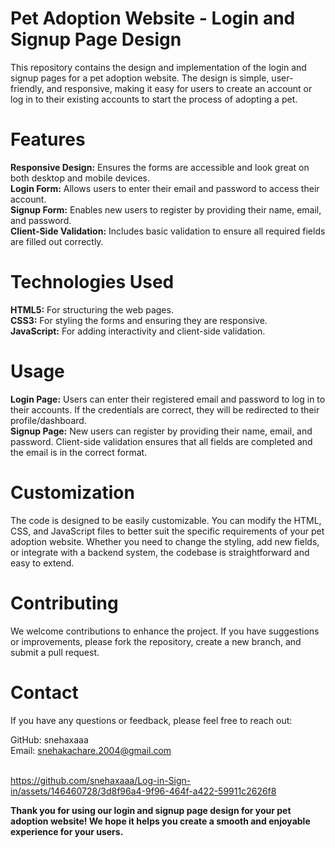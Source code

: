 <h1>Pet Adoption Website - Login and Signup Page Design</h1>
This repository contains the design and implementation of the login and signup pages for a pet adoption website. The design is simple, user-friendly, and responsive, making it easy for users to create an account or log in to their existing accounts to start the process of adopting a pet.

<h1>Features</h1>
<b>Responsive Design:</b> Ensures the forms are accessible and look great on both desktop and mobile devices.<br>
<b>Login Form:</b> Allows users to enter their email and password to access their account.<br>
<b>Signup Form:</b> Enables new users to register by providing their name, email, and password.<br>
<b>Client-Side Validation:</b> Includes basic validation to ensure all required fields are filled out correctly.

<h1>Technologies Used</h1>
<b>HTML5:</b> For structuring the web pages.<br>
<b>CSS3:</b> For styling the forms and ensuring they are responsive.<br>
<b>JavaScript:</b> For adding interactivity and client-side validation.<br>

<h1>Usage</h1>
<b>Login Page:</b>
Users can enter their registered email and password to log in to their accounts.
If the credentials are correct, they will be redirected to their profile/dashboard.<br>
<b>Signup Page:</b>
New users can register by providing their name, email, and password.
Client-side validation ensures that all fields are completed and the email is in the correct format.<br>

<h1>Customization</h1>
The code is designed to be easily customizable. You can modify the HTML, CSS, and JavaScript files to better suit the specific requirements of your pet adoption website. Whether you need to change the styling, add new fields, or integrate with a backend system, the codebase is straightforward and easy to extend.

<h1>Contributing</h1>
We welcome contributions to enhance the project. If you have suggestions or improvements, please fork the repository, create a new branch, and submit a pull request.

<h1>Contact</h1>
If you have any questions or feedback, please feel free to reach out:

GitHub: snehaxaaa<br>
Email: snehakachare.2004@gmail.com
<br><br>

https://github.com/snehaxaaa/Log-in-Sign-in/assets/146460728/3d8f96a4-9f96-464f-a422-59911c2626f8


<b>Thank you for using our login and signup page design for your pet adoption website! We hope it helps you create a smooth and enjoyable experience for your users.</b>
